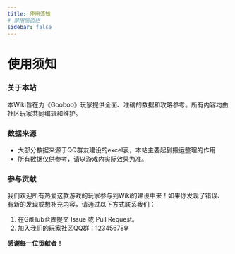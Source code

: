 ```yaml
---
title: 使用须知
# 禁用侧边栏
sidebar: false
---
```


# 使用须知

### 关于本站
本Wiki旨在为《Gooboo》玩家提供全面、准确的数据和攻略参考。所有内容均由社区玩家共同编辑和维护。

### 数据来源
*   大部分数据来源于QQ群友建设的excel表，本站主要起到搬运整理的作用
*   所有数据仅供参考，请以游戏内实际效果为准。

### 参与贡献
我们欢迎所有热爱这款游戏的玩家参与到Wiki的建设中来！如果你发现了错误、有新的发现或想补充内容，请通过以下方式联系我们：
1.  在GitHub仓库提交 Issue 或 Pull Request。
2.  加入我们的玩家社区QQ群：123456789

**感谢每一位贡献者！**